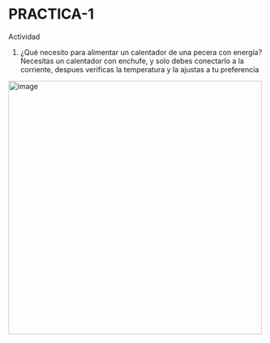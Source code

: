 # PRACTICA-1
Actividad
1. ¿Qué necesito para alimentar un calentador de una pecera con energía?
Necesitas un calentador con enchufe, y solo debes conectarlo a la corriente, despues verificas la temperatura
y la ajustas a tu preferencia
<img width="500" height="500" alt="image" src="https://github.com/user-attachments/assets/61b33dc5-b95a-400e-8099-46b836b51592" />
